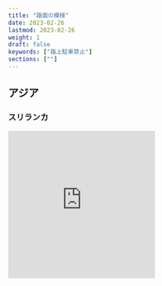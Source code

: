 ```yaml
---
title: "路面の模様"
date: 2023-02-26
lastmod: 2023-02-26
weight: 1
draft: false
keywords: ["路上駐車禁止"]
sections: [""]
---
```


## アジア
### スリランカ
<div class="googlemap-if">
<iframe src="https://www.google.com/maps/embed?pb=!4v1677398752163!6m8!1m7!1s-GwHkl6F52Nfu21DtvYBVg!2m2!1d6.932585196184275!2d79.857289100444!3f85.66362969830666!4f-20.881293864489606!5f0.7820865974627469" width="300" height="300" style="border:0;" allowfullscreen="" loading="lazy" referrerpolicy="no-referrer-when-downgrade"></iframe>
</div>